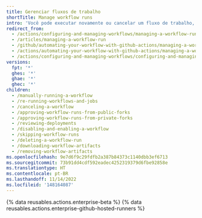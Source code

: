 ```yaml
---
title: Gerenciar fluxos de trabalho
shortTitle: Manage workflow runs
intro: 'Você pode executar novamente ou cancelar um fluxo de trabalho, {% ifversion fpt or ghes or ghae %}examinar implantações, {% endif %}ver as minutas de execução de trabalhos faturáveis e baixar artefatos.'
redirect_from:
  - /actions/configuring-and-managing-workflows/managing-a-workflow-run
  - /articles/managing-a-workflow-run
  - /github/automating-your-workflow-with-github-actions/managing-a-workflow-run
  - /actions/automating-your-workflow-with-github-actions/managing-a-workflow-run
  - /actions/configuring-and-managing-workflows/configuring-and-managing-workflow-files-and-runs
versions:
  fpt: '*'
  ghes: '*'
  ghae: '*'
  ghec: '*'
children:
  - /manually-running-a-workflow
  - /re-running-workflows-and-jobs
  - /canceling-a-workflow
  - /approving-workflow-runs-from-public-forks
  - /approving-workflow-runs-from-private-forks
  - /reviewing-deployments
  - /disabling-and-enabling-a-workflow
  - /skipping-workflow-runs
  - /deleting-a-workflow-run
  - /downloading-workflow-artifacts
  - /removing-workflow-artifacts
ms.openlocfilehash: 9e7d6f9c29fdfb2a387b84373c1140dbb3ef6713
ms.sourcegitcommit: 73b91dd4cdf592eadec4252319379d6fbe92858e
ms.translationtype: HT
ms.contentlocale: pt-BR
ms.lasthandoff: 11/14/2022
ms.locfileid: '148164087'
---
```

{% data reusables.actions.enterprise-beta %} {% data reusables.actions.enterprise-github-hosted-runners %}
